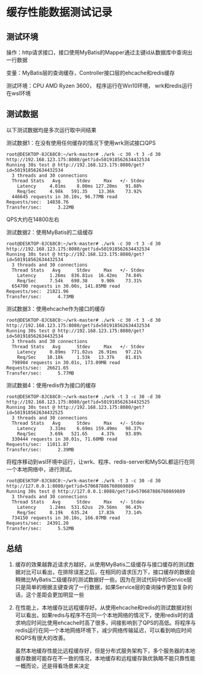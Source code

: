 # 缓存性能数据测试记录

## 测试环境

操作：http请求接口，接口使用MyBatis的Mapper通过主键id从数据库中查询出一行数据

变量：MyBatis层的查询缓存，Controller接口层的ehcache和redis缓存

测试环境：CPU AMD Ryzen 3600， 程序运行在Win10环境， wrk和redis运行在wsl环境

## 测试数据

以下测试数据均是多次运行取中间结果

测试数据1：在没有使用任何缓存的情况下使用wrk测试接口QPS

```
root@DESKTOP-8JC68C0:~/wrk-master# ./wrk -c 30 -t 3 -d 30 http://192.168.123.175:8080/get?id=501918562634432534
Running 30s test @ http://192.168.123.175:8080/get?id=501918562634432534
  3 threads and 30 connections
  Thread Stats   Avg      Stdev     Max   +/- Stdev
    Latency     4.01ms    8.00ms 127.20ms   91.88%
    Req/Sec     4.98k   591.35    13.36k    73.92%
  446645 requests in 30.10s, 96.77MB read
Requests/sec:  14838.76
Transfer/sec:      3.22MB
```

QPS大约在14800左右

测试数据2：使用MyBatis的二级缓存

```
root@DESKTOP-8JC68C0:~/wrk-master# ./wrk -c 30 -t 3 -d 30 http://192.168.123.175:8080/get?id=501918562634432534
Running 30s test @ http://192.168.123.175:8080/get?id=501918562634432534
  3 threads and 30 connections
  Thread Stats   Avg      Stdev     Max   +/- Stdev
    Latency     1.26ms  836.81us  16.42ms   74.84%
    Req/Sec     7.54k   698.38     9.90k    73.31%
  654700 requests in 30.00s, 141.85MB read
Requests/sec:  21821.96
Transfer/sec:      4.73MB
```

测试数据3：使用ehcache作为接口的缓存

```
root@DESKTOP-8JC68C0:~/wrk-master# ./wrk -c 30 -t 3 -d 30 http://192.168.123.175:8080/get?id=501918562634432534
Running 30s test @ http://192.168.123.175:8080/get?id=501918562634432534
  3 threads and 30 connections
  Thread Stats   Avg      Stdev     Max   +/- Stdev
    Latency     0.89ms  771.02us  26.91ms   97.21%
    Req/Sec    10.18k     1.53k   13.37k    81.81%
  798904 requests in 30.01s, 173.09MB read
Requests/sec:  26621.65
Transfer/sec:      5.77MB
```

测试数据4：使用redis作为接口的缓存

```
root@DESKTOP-8JC68C0:~/wrk-master# ./wrk -t 3 -c 30 -d 30 http://192.168.123.175:8080/get?id=501918562634432525
Running 30s test @ http://192.168.123.175:8080/get?id=501918562634432525
  3 threads and 30 connections
  Thread Stats   Avg      Stdev     Max   +/- Stdev
    Latency     3.31ms    6.69ms 159.49ms   98.37%
    Req/Sec     3.69k   521.65     4.37k    93.89%
  330444 requests in 30.01s, 71.60MB read
Requests/sec:  11011.87
Transfer/sec:      2.39MB
```

将程序移动到wsl环境中运行，让wrk、程序、redis-server和MySQL都运行在同一个本地网络中，进行测试。

```
root@DESKTOP-8JC68C0:~/wrk-master# ./wrk -t 3 -c 30 -d 30 http://127.0.0.1:8080/get?id=570687886760869889
Running 30s test @ http://127.0.0.1:8080/get?id=570687886760869889
  3 threads and 30 connections
  Thread Stats   Avg      Stdev     Max   +/- Stdev
    Latency     1.24ms  531.62us  29.56ms   96.43%
    Req/Sec     8.19k   635.24    17.83k    73.14%
  734150 requests in 30.10s, 166.07MB read
Requests/sec:  24391.20
Transfer/sec:      5.52MB
```

## 总结

1. 缓存的效果越靠近请求方越好。从使用MyBatis二级缓存与接口缓存的测试数据对比可以看出，在排除误差之后，在相同的请求压力下，接口缓存的数据会稍微比MyBatis二级缓存的测试数据好一些。因为在测试代码中的Service层只是简单的根据主键查询了一行数据，如果Service层的查询操作更加复杂的话，这个差距会更加明显一些

2. 在性能上，本地缓存比远程缓存好。从使用ehcache和redis的测试数据对别可以看出，如果redis与程序不在同一个本地网络的情况下，使用redis时的请求响应时间比使用ehcache时高了很多，间接影响到了QPS的高低。将程序与redis运行在同一个本地网络环境下，减少网络传输延迟，可以看到响应时间和QPS有很大的改善。

   虽然本地缓存性能比远程缓存好，但是分布式服务架构下，多个服务器的本地缓存数据可能存在不一致的情况，本地缓存和远程缓存孰优孰略不能只靠性能一概而论，还是得看场景来决定